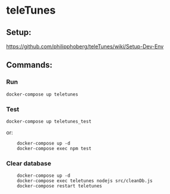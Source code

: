 # teleTunes

## Setup:
https://github.com/philipphoberg/teleTunes/wiki/Setup-Dev-Env

## Commands:
### Run
`docker-compose up teletunes`

### Test
`docker-compose up teletunes_test`

or:
```
    docker-compose up -d
    docker-compose exec npm test
```

### Clear database
```
    docker-compose up -d
    docker-compose exec teletunes nodejs src/cleanDb.js
    docker-compose restart teletunes
```

